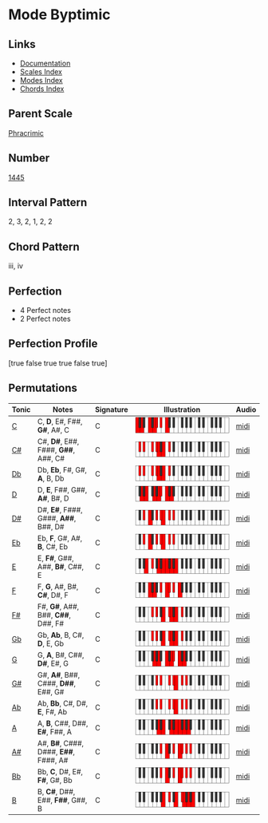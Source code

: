 # Mode Byptimic

## Links

- [Documentation](README.md)
- [Scales Index](Scales.md)
- [Modes Index](Modes.md)
- [Chords Index](Chords.md)

## Parent Scale

[Phracrimic](ScalePhracrimic.md)

## Number

[1445](https://ianring.com/musictheory/scales/1445)

## Interval Pattern

2, 3, 2, 1, 2, 2

## Chord Pattern

iii, iv

## Perfection

- 4 Perfect notes
- 2 Perfect notes

## Perfection Profile

[true false true true false true]

## Permutations

| Tonic | Notes | Signature | Illustration | Audio |
|-------|-------|-----------|--------------|-------|
| [C](ModeCNaturalByptimic.md) | C, **D**, E#, F##, **G#**, A#, C | C | ![CNaturalByptimic](ModeCNaturalByptimic.png) | [midi](https://github.com/edipermadi/music/blob/main/docs/ModeCNaturalByptimic.mid?raw=true) |
| [C#](ModeCSharpByptimic.md) | C#, **D#**, E##, F###, **G##**, A##, C# | C | ![CSharpByptimic](ModeCSharpByptimic.png) | [midi](https://github.com/edipermadi/music/blob/main/docs/ModeCSharpByptimic.mid?raw=true) |
| [Db](ModeDFlatByptimic.md) | Db, **Eb**, F#, G#, **A**, B, Db | C | ![DFlatByptimic](ModeDFlatByptimic.png) | [midi](https://github.com/edipermadi/music/blob/main/docs/ModeDFlatByptimic.mid?raw=true) |
| [D](ModeDNaturalByptimic.md) | D, **E**, F##, G##, **A#**, B#, D | C | ![DNaturalByptimic](ModeDNaturalByptimic.png) | [midi](https://github.com/edipermadi/music/blob/main/docs/ModeDNaturalByptimic.mid?raw=true) |
| [D#](ModeDSharpByptimic.md) | D#, **E#**, F###, G###, **A##**, B##, D# | C | ![DSharpByptimic](ModeDSharpByptimic.png) | [midi](https://github.com/edipermadi/music/blob/main/docs/ModeDSharpByptimic.mid?raw=true) |
| [Eb](ModeEFlatByptimic.md) | Eb, **F**, G#, A#, **B**, C#, Eb | C | ![EFlatByptimic](ModeEFlatByptimic.png) | [midi](https://github.com/edipermadi/music/blob/main/docs/ModeEFlatByptimic.mid?raw=true) |
| [E](ModeENaturalByptimic.md) | E, **F#**, G##, A##, **B#**, C##, E | C | ![ENaturalByptimic](ModeENaturalByptimic.png) | [midi](https://github.com/edipermadi/music/blob/main/docs/ModeENaturalByptimic.mid?raw=true) |
| [F](ModeFNaturalByptimic.md) | F, **G**, A#, B#, **C#**, D#, F | C | ![FNaturalByptimic](ModeFNaturalByptimic.png) | [midi](https://github.com/edipermadi/music/blob/main/docs/ModeFNaturalByptimic.mid?raw=true) |
| [F#](ModeFSharpByptimic.md) | F#, **G#**, A##, B##, **C##**, D##, F# | C | ![FSharpByptimic](ModeFSharpByptimic.png) | [midi](https://github.com/edipermadi/music/blob/main/docs/ModeFSharpByptimic.mid?raw=true) |
| [Gb](ModeGFlatByptimic.md) | Gb, **Ab**, B, C#, **D**, E, Gb | C | ![GFlatByptimic](ModeGFlatByptimic.png) | [midi](https://github.com/edipermadi/music/blob/main/docs/ModeGFlatByptimic.mid?raw=true) |
| [G](ModeGNaturalByptimic.md) | G, **A**, B#, C##, **D#**, E#, G | C | ![GNaturalByptimic](ModeGNaturalByptimic.png) | [midi](https://github.com/edipermadi/music/blob/main/docs/ModeGNaturalByptimic.mid?raw=true) |
| [G#](ModeGSharpByptimic.md) | G#, **A#**, B##, C###, **D##**, E##, G# | C | ![GSharpByptimic](ModeGSharpByptimic.png) | [midi](https://github.com/edipermadi/music/blob/main/docs/ModeGSharpByptimic.mid?raw=true) |
| [Ab](ModeAFlatByptimic.md) | Ab, **Bb**, C#, D#, **E**, F#, Ab | C | ![AFlatByptimic](ModeAFlatByptimic.png) | [midi](https://github.com/edipermadi/music/blob/main/docs/ModeAFlatByptimic.mid?raw=true) |
| [A](ModeANaturalByptimic.md) | A, **B**, C##, D##, **E#**, F##, A | C | ![ANaturalByptimic](ModeANaturalByptimic.png) | [midi](https://github.com/edipermadi/music/blob/main/docs/ModeANaturalByptimic.mid?raw=true) |
| [A#](ModeASharpByptimic.md) | A#, **B#**, C###, D###, **E##**, F###, A# | C | ![ASharpByptimic](ModeASharpByptimic.png) | [midi](https://github.com/edipermadi/music/blob/main/docs/ModeASharpByptimic.mid?raw=true) |
| [Bb](ModeBFlatByptimic.md) | Bb, **C**, D#, E#, **F#**, G#, Bb | C | ![BFlatByptimic](ModeBFlatByptimic.png) | [midi](https://github.com/edipermadi/music/blob/main/docs/ModeBFlatByptimic.mid?raw=true) |
| [B](ModeBNaturalByptimic.md) | B, **C#**, D##, E##, **F##**, G##, B | C | ![BNaturalByptimic](ModeBNaturalByptimic.png) | [midi](https://github.com/edipermadi/music/blob/main/docs/ModeBNaturalByptimic.mid?raw=true) |
